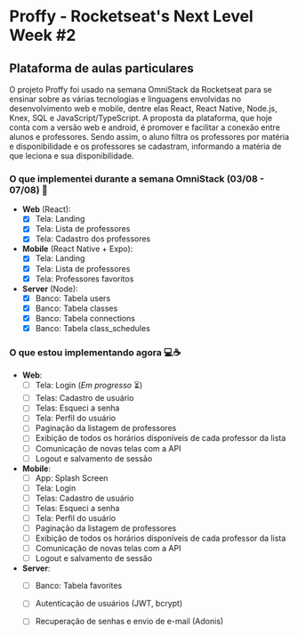 # Proffy - Rocketseat's Next Level Week #2

## Plataforma de aulas particulares 

  O projeto Proffy foi usado na semana OmniStack da Rocketseat para se ensinar sobre as várias tecnologias e linguagens envolvidas no desenvolvimento web e mobile, dentre elas React, React Native, Node.js, Knex, SQL e JavaScript/TypeScript.
A proposta da plataforma, que hoje conta com a versão web e android, é promover e facilitar a conexão entre alunos e professores. Sendo assim, o aluno filtra os professores por matéria e disponibilidade e os professores se cadastram, informando a matéria de que leciona e sua disponibilidade.

### O que implementei durante a semana OmniStack (03/08 - 07/08) :rocket:
- **Web** (React):
  - [x] Tela: Landing
  - [x] Tela: Lista de professores
  - [x] Tela: Cadastro dos professores
  
- **Mobile** (React Native + Expo):
  - [x] Tela: Landing
  - [x] Tela: Lista de professores
  - [x] Tela: Professores favoritos
  
- **Server** (Node):
  - [x] Banco: Tabela users
  - [x] Banco: Tabela classes
  - [x] Banco: Tabela connections
  - [x] Banco: Tabela class_schedules
  
### O que estou implementando agora :computer::coffee:

- **Web**:
  - [ ] Tela: Login (*Em progresso* :hourglass_flowing_sand:)
  - [ ] Telas: Cadastro de usuário
  - [ ] Telas: Esqueci a senha
  - [ ] Tela: Perfil do usuário
  - [ ] Paginação da listagem de professores
  - [ ] Exibição de todos os horários disponíveis de cada professor da lista
  - [ ] Comunicação de novas telas com a API
  - [ ] Logout e salvamento de sessão
  
- **Mobile**:
  - [ ] App: Splash Screen
  - [ ] Tela: Login
  - [ ] Telas: Cadastro de usuário
  - [ ] Telas: Esqueci a senha
  - [ ] Tela: Perfil do usuário
  - [ ] Paginação da listagem de professores
  - [ ] Exibição de todos os horários disponíveis de cada professor da lista
  - [ ] Comunicação de novas telas com a API
  - [ ] Logout e salvamento de sessão
  
- **Server**:
  - [ ] Banco: Tabela favorites
  - [ ] Autenticação de usuários (JWT, bcrypt)
  - [ ] Recuperação de senhas e envio de e-mail (Adonis)
  

  
